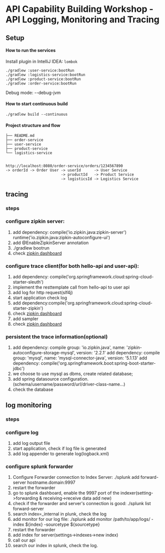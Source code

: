 # API Capability Building Workshop - API Logging, Monitoring and Tracing

## Setup

#### How to run the services

Install plugin in IntelliJ IDEA: `lombok`

```
./gradlew :user-service:bootRun
./gradlew :logistics-service:bootRun
./gradlew :product-service:bootRun
./gradlew :order-service:bootRun
```

Debug mode: --debug-jvm

#### How to start continuous build
```
./gradlew build --continuous
```

#### Project structure and flow

```
├── README.md
├── order-service
├── user-service
├── product-service
└── logistics-service


http://localhost:8080/order-service/orders/1234567890
-> orderId -> Order User -> userId      -> User Service     
                         -> productId   -> Product Service
                         -> logisticsId -> Logistics Service

```

## tracing

### steps
### configure zipkin server:
 1. add dependency: compile('io.zipkin.java:zipkin-server') 
                   runtime('io.zipkin.java:zipkin-autoconfigure-ui')
 2. add @EnableZipkinServer annotation
 2. ./gradlew bootrun
 3. check [zipkin dashboard](http://localhost:${port}/zipkin)
 
### configure trace client(for both hello-api and user-api):
 1. add dependency: compile('org.springframework.cloud:spring-cloud-starter-sleuth')
 2. implement the resttemplate call from hello-api to user api
 3. add log for http request(slf4j)
 4. start application check log
 5. add dependency:compile('org.springframework.cloud:spring-cloud-starter-zipkin')
 6. check [zipkin dashboard](http://localhost:${port}/zipkin)
 6. add sampler
 7. check [zipkin dashboard](http://localhost:${port}/zipkin)
 
### persistent the trace information(optional)
 1. add dependency: compile group: 'io.zipkin.java', name: 'zipkin-autoconfigure-storage-mysql', version: '2.2.1'
    add dependency: compile group: 'mysql', name: 'mysql-connector-java', version: '5.1.13'
    add dependency: compile('org.springframework.boot:spring-boot-starter-jdbc')
 2. we choose to use mysql as dbms, create related database;
 3. add spring datasource configuration.(schema/username/password/url/driver-class-name...)
 4. check the database
 
## log monitoring

### steps
### configure log
 1. add log output file
 2. start application, check if log file is generated
 3. add log appender to generate log(logback.xml)
 
### configure splunk forwarder
 1. Configure Forwarder connection to Index Server: ./splunk add forward-server hostname.domain:9997
 2. restart the forwarder
 3. go to splunk dashboard, enable the 9997 port of the indexer(setting->forwarding & receiving->receive data add new)
 4. check if the forwarder and server's connection is good: ./splunk list forward-server
 5. search index=_internal in plunk, check the log
 6. add monitor for our log file: ./splunk add monitor /path/to/app/logs/ -index ${index} -sourcetype ${sourcetype}
 7. restart the forwarder
 8. add index for server(settings->indexes->new index)
 9. call our api
 10. search our index in splunk, check the log.
